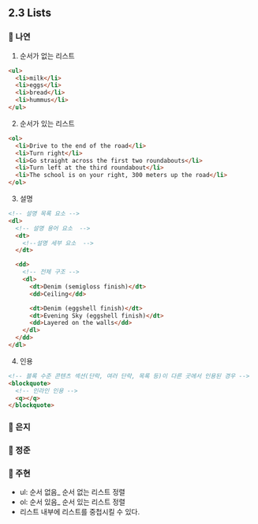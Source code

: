 ## 2.3 Lists

### 📝 나연

1. 순서가 없는 리스트

```html
<ul>
  <li>milk</li>
  <li>eggs</li>
  <li>bread</li>
  <li>hummus</li>
</ul>
```

2. 순서가 있는 리스트

```html
<ol>
  <li>Drive to the end of the road</li>
  <li>Turn right</li>
  <li>Go straight across the first two roundabouts</li>
  <li>Turn left at the third roundabout</li>
  <li>The school is on your right, 300 meters up the road</li>
</ol>
```

3. 설명

```html
<!-- 설명 목록 요소 -->
<dl>
  <!-- 설명 용어 요소  -->
  <dt>
    <!--설명 세부 요소  -->
  </dt>

  <dd>
    <!-- 전체 구조 -->
    <dl>
      <dt>Denim (semigloss finish)</dt>
      <dd>Ceiling</dd>

      <dt>Denim (eggshell finish)</dt>
      <dt>Evening Sky (eggshell finish)</dt>
      <dd>Layered on the walls</dd>
    </dl>
  </dd>
</dl>
```

4. 인용

```html
<!-- 블록 수준 콘텐츠 섹션(단락, 여러 단락, 목록 등)이 다른 곳에서 인용된 경우 -->
<blockquote>
  <!-- 인라인 인용 -->
  <q></q>
</blockquote>
```

### 📝 은지

### 📝 정준

### 📝 주현

- ul: 순서 없음\_ 순서 없는 리스트 정렬
- ol: 순서 있음\_ 순서 있는 리스트 정렬
- 리스트 내부에 리스트를 중첩시킬 수 있다.
